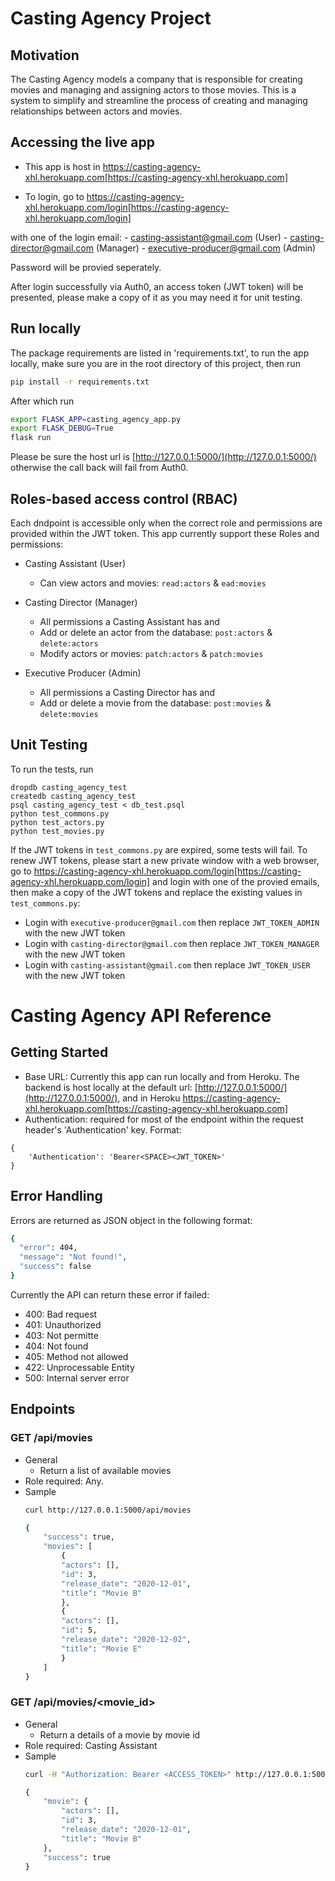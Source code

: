 # Casting Agency Project

## Motivation

The Casting Agency models a company that is responsible for creating movies and managing and assigning actors to those movies. This is a system to simplify and streamline the process of creating and managing relationships between actors and movies. 

## Accessing the live app 

* This app is host in https://casting-agency-xhl.herokuapp.com[https://casting-agency-xhl.herokuapp.com]

* To login, go to https://casting-agency-xhl.herokuapp.com/login[https://casting-agency-xhl.herokuapp.com/login]


with one of the login email: 
    - casting-assistant@gmail.com (User)
    - casting-director@gmail.com (Manager)
    - executive-producer@gmail.com (Admin)

Password will be provied seperately. 

After login successfully via Auth0, an access token (JWT token) will be presented, please make a copy of it as you may need it for unit testing. 


## Run locally

The package requirements are listed in 'requirements.txt', to run the app locally, make sure you are in the root directory of this project, then run 

```bash
pip install -r requirements.txt
```

After which run 

```bash
export FLASK_APP=casting_agency_app.py
export FLASK_DEBUG=True
flask run
```

Please be sure the host url is [http://127.0.0.1:5000/](http://127.0.0.1:5000/) otherwise the call back will fail from Auth0.


## Roles-based access control (RBAC)
Each dndpoint is accessible only when the correct role and permissions are provided within the JWT token. This app currently support these Roles and permissions: 

* Casting Assistant (User)
    - Can view actors and movies: `read:actors` & `ead:movies`

* Casting Director (Manager)
    - All permissions a Casting Assistant has and
    - Add or delete an actor from the database: `post:actors` & `delete:actors` 
    - Modify actors or movies: `patch:actors` & `patch:movies`

* Executive Producer (Admin)
    - All permissions a Casting Director has and
    - Add or delete a movie from the database: `post:movies` & `delete:movies`


## Unit Testing
To run the tests, run
```
dropdb casting_agency_test
createdb casting_agency_test
psql casting_agency_test < db_test.psql
python test_commons.py
python test_actors.py
python test_movies.py
```

If the JWT tokens in `test_commons.py` are expired, some tests will fail. 
To renew JWT tokens, please start a new private window with a web browser, go to https://casting-agency-xhl.herokuapp.com/login[https://casting-agency-xhl.herokuapp.com/login] and login with one of the provied emails, then make a copy of the JWT tokens and replace the existing values in `test_commons.py`:

* Login with `executive-producer@gmail.com` then replace `JWT_TOKEN_ADMIN` with the new JWT token
* Login with `casting-director@gmail.com` then replace `JWT_TOKEN_MANAGER` with the new JWT token
* Login with `casting-assistant@gmail.com` then replace `JWT_TOKEN_USER` with the new JWT token


# Casting Agency API Reference 

## Getting Started
* Base URL: Currently this app can run locally and from Heroku. The backend is host locally at the default url: [http://127.0.0.1:5000/](http://127.0.0.1:5000/), and in Heroku https://casting-agency-xhl.herokuapp.com[https://casting-agency-xhl.herokuapp.com]
* Authentication: required for most of the endpoint within the request header's 'Authentication' key. Format: 
```
{
    'Authentication': 'Bearer<SPACE><JWT_TOKEN>'
}
```

## Error Handling
Errors are returned as JSON object in the following format: 
```bash
{
  "error": 404, 
  "message": "Not found!", 
  "success": false
}
```
Currently the API can return these error if failed: 
* 400: Bad request
* 401: Unauthorized
* 403: Not permitte
* 404: Not found
* 405: Method not allowed
* 422: Unprocessable Entity
* 500: Internal server error

## Endpoints

### GET /api/movies
* General
    - Return a list of available movies 
* Role required: Any.
* Sample 
    ```bash
    curl http://127.0.0.1:5000/api/movies
    ```
    ```bash 
    {
        "success": true,
        "movies": [
            {
            "actors": [], 
            "id": 3, 
            "release_date": "2020-12-01", 
            "title": "Movie B"
            }, 
            {
            "actors": [], 
            "id": 5, 
            "release_date": "2020-12-02", 
            "title": "Movie E"
            }
        ]
    }
    ```

### GET /api/movies/<movie_id>
* General
    - Return a details of a movie by movie id
* Role required: Casting Assistant
* Sample 
    ```bash
    curl -H "Authorization: Bearer <ACCESS_TOKEN>" http://127.0.0.1:5000/api/movies/3
    ```
    ```bash
    {
        "movie": {
            "actors": [],
            "id": 3,
            "release_date": "2020-12-01",
            "title": "Movie B"
        },
        "success": true
    }
    ```